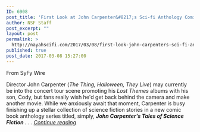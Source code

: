 ```yaml
---
ID: 6908
post_title: 'First Look at John Carpenter&#8217;s Sci-fi Anthology Comic'
author: NSF Staff
post_excerpt: ""
layout: post
permalink: >
  http://nayahscifi.com/2017/03/08/first-look-john-carpenters-sci-fi-anthology-comic/
published: true
post_date: 2017-03-08 15:27:00
---
```

From SyFy Wire

Director John Carpenter (<em>The Thing, Halloween, They Live</em>) may currently be into the concert tour scene promoting his <em>Lost Themes</em> albums with his son, Cody, but fans really wish he'd get back behind the camera and make another movie. While we anxiously await that moment, Carpenter is busy finishing up a stellar collection of science fiction stories in a new comic book anthology series titled, simply, <em><strong>John Carpenter's Tales of Science Fiction </strong>. . . <a href="http://www.blastr.com/2017-3-6/first-look-john-carpenters-new-sci-fi-anthology-comic-due-summer">Continue reading</a></em>